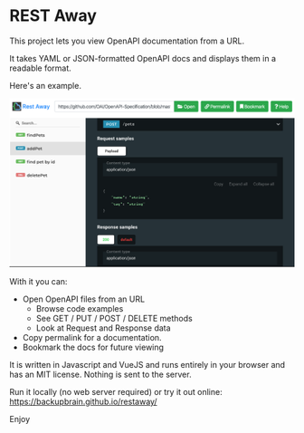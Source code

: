 # REST Away
This project lets you view OpenAPI documentation from a URL.

It takes YAML or JSON-formatted OpenAPI docs and displays them in a readable format.

Here's an example.

![Screenshot](static/images/example.png)

With it you can:
- Open OpenAPI files from an URL
	- Browse code examples
	- See GET / PUT / POST / DELETE methods
	- Look at Request and Response data
- Copy permalink for a documentation.
- Bookmark the docs for future viewing

It is written in Javascript and VueJS and runs entirely in your browser and has an MIT license. Nothing is sent to the server.

Run it locally (no web server required) or try it out online: https://backupbrain.github.io/restaway/

Enjoy
